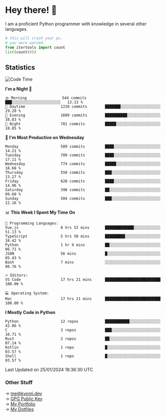 # Hey there! 👋

I am a proficient Python programmer with knowledge in several other languages.

```py
# this will crash your pc.
# you were warned.
from itertools import count
list(count(0))
```

## Statistics
<!--START_SECTION:waka-->
![Code Time](http://img.shields.io/badge/Code%20Time-812%20hrs%2014%20mins-blue)

**I'm a Night 🦉** 

```text
🌞 Morning                544 commits         ███░░░░░░░░░░░░░░░░░░░░░░   13.13 % 
🌆 Daytime                1210 commits        ███████░░░░░░░░░░░░░░░░░░   29.20 % 
🌃 Evening                1609 commits        ██████████░░░░░░░░░░░░░░░   38.83 % 
🌙 Night                  781 commits         █████░░░░░░░░░░░░░░░░░░░░   18.85 % 
```
📅 **I'm Most Productive on Wednesday** 

```text
Monday                   589 commits         ████░░░░░░░░░░░░░░░░░░░░░   14.21 % 
Tuesday                  709 commits         ████░░░░░░░░░░░░░░░░░░░░░   17.11 % 
Wednesday                774 commits         █████░░░░░░░░░░░░░░░░░░░░   18.68 % 
Thursday                 550 commits         ███░░░░░░░░░░░░░░░░░░░░░░   13.27 % 
Friday                   620 commits         ████░░░░░░░░░░░░░░░░░░░░░   14.96 % 
Saturday                 398 commits         ██░░░░░░░░░░░░░░░░░░░░░░░   09.60 % 
Sunday                   504 commits         ███░░░░░░░░░░░░░░░░░░░░░░   12.16 % 
```


📊 **This Week I Spent My Time On** 

```text
💬 Programming Languages: 
Vue.js                   8 hrs 52 mins       █████████████░░░░░░░░░░░░   51.13 % 
TypeScript               5 hrs 58 mins       █████████░░░░░░░░░░░░░░░░   34.42 % 
Python                   1 hr 9 mins         ██░░░░░░░░░░░░░░░░░░░░░░░   06.71 % 
JSON                     56 mins             █░░░░░░░░░░░░░░░░░░░░░░░░   05.43 % 
Bash                     7 mins              ░░░░░░░░░░░░░░░░░░░░░░░░░   00.76 % 

🔥 Editors: 
VS Code                  17 hrs 21 mins      █████████████████████████   100.00 % 

💻 Operating System: 
Mac                      17 hrs 21 mins      █████████████████████████   100.00 % 
```

**I Mostly Code in Python** 

```text
Python                   12 repos            ███████████░░░░░░░░░░░░░░   42.86 % 
C                        3 repos             ███░░░░░░░░░░░░░░░░░░░░░░   10.71 % 
Rust                     2 repos             ██░░░░░░░░░░░░░░░░░░░░░░░   07.14 % 
Kotlin                   1 repo              █░░░░░░░░░░░░░░░░░░░░░░░░   03.57 % 
Shell                    1 repo              █░░░░░░░░░░░░░░░░░░░░░░░░   03.57 % 
```




 Last Updated on 25/01/2024 18:36:30 UTC
<!--END_SECTION:waka-->

### Other Stuff

→ [me@kyomi.dev](mailto:me@kyomi.dev)\
→ [GPG Public Key](https://github.com/bitterteriyaki.gpg)\
→ [My Portfolio](https://kyomi.dev)\
→ [My Dotfiles](https://github.com/bitterteriyaki/dotfiles)
